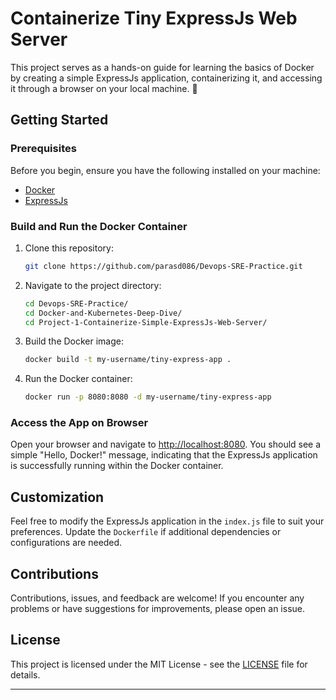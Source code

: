 # Containerize Tiny ExpressJs Web Server

This project serves as a hands-on guide for learning the basics of Docker by creating a simple ExpressJs application, containerizing it, and accessing it through a browser on your local machine. 🚀

## Getting Started

### Prerequisites

Before you begin, ensure you have the following installed on your machine:

- [Docker](https://docs.docker.com/get-docker/)
- [ExpressJs](https://expressjs.com/)

### Build and Run the Docker Container

1. Clone this repository:

   ```bash
   git clone https://github.com/parasd086/Devops-SRE-Practice.git
   ```

2. Navigate to the project directory:

   ```bash
   cd Devops-SRE-Practice/
   cd Docker-and-Kubernetes-Deep-Dive/
   cd Project-1-Containerize-Simple-ExpressJs-Web-Server/
   ```

3. Build the Docker image:

   ```bash
   docker build -t my-username/tiny-express-app .
   ```

4. Run the Docker container:

   ```bash
   docker run -p 8080:8080 -d my-username/tiny-express-app
   ```

### Access the App on Browser

Open your browser and navigate to [http://localhost:8080](http://localhost:8080). You should see a simple "Hello, Docker!" message, indicating that the ExpressJs application is successfully running within the Docker container.

## Customization

Feel free to modify the ExpressJs application in the `index.js` file to suit your preferences. Update the `Dockerfile` if additional dependencies or configurations are needed.

## Contributions

Contributions, issues, and feedback are welcome! If you encounter any problems or have suggestions for improvements, please open an issue.

## License

This project is licensed under the MIT License - see the [LICENSE](LICENSE) file for details.

---
